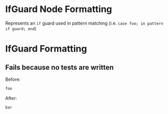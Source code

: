 <!-- BEGIN_AUTOGENERATED -->
# IfGuard Node Formatting

Represents an `if` guard used in pattern matching (i.e. `case foo; in pattern if guard; end`)
<!-- END_AUTOGENERATED -->
# IfGuard Formatting

## Fails because no tests are written

Before:
```ruby
foo
```

After:
```ruby
bar
```
